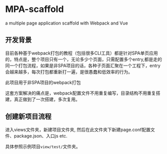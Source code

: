 # MPA-scaffold
a multiple page application scaffold with Webpack and Vue

## 开发背景

目前各种基于webpack打包的教程（包括很多CLI工具）都是针对SPA单页应用的，特点是，整个项目只有一个，无论多少个页面，只需配置多个entry,都是走的同一个打包流程，如果是非SPA项目的话，各种子页面汇聚在一个工程下，entry会越来越多，每次打包都重新打一遍，是很愚蠢和低效率的行为。

此项目用于非SPA项目的webpack打包

这套方案解决的痛点是，webpack配置文件不用重复编写，目录结构不用重复搭建，真正做到了一次搭建，多次复用。

## 创建新项目流程

进入views文件夹，新建项目文件夹, 然后在此文件夹下新建page.conf配置文件、package.json、入口js etc.

具体参照示例项目`view/test/`文件夹。
